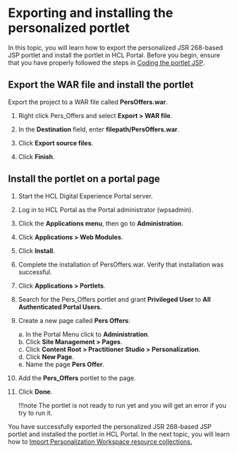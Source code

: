 # Exporting and installing the personalized portlet

In this topic, you will learn how to export the personalized JSR 268-based JSP portlet and install the portlet in HCL Portal. Before you begin, ensure that you have properly followed the steps in [Coding the portlet JSP](pzn_demo_finish_coding_portlet_jsp.md).

## Export the WAR file and install the portlet

Export the project to a WAR file called **PersOffers.war**.  

1. Right click Pers_Offers and select **Export > WAR file**.  

2. In the **Destination** field, enter **filepath/PersOffers.war**.  

3. Click **Export source files**.  

4. Click **Finish**.  

## Install the portlet on a portal page

1. Start the HCL Digital Experience Portal server.  

2. Log in to HCL Portal as the Portal administrator (wpsadmin).  

3. Click the **Applications menu**, then go to **Administration**.

4. Click **Applications > Web Modules**.

5. Click **Install**.  

6. Complete the installation of PersOffers.war. Verify that installation was successful.  

7. Click **Applications > Portlets**.  

8. Search for the Pers_Offers portlet and grant **Privileged User** to **All Authenticated Portal Users**.  

9. Create a new page called **Pers Offers**:  

    a. In the Portal Menu click to **Administration**.  
    b. Click **Site Management > Pages**.  
    c. Click **Content Root > Practitioner Studio > Personalization**.  
    d. Click **New Page**.  
    e. Name the page **Pers Offer**.  

10. Add the **Pers_Offers** portlet to the page.  

11. Click **Done**.  

    !!!note
        The portlet is not ready to run yet and you will get an error if you try to run it.

You have successfully exported the personalized JSR 268-based JSP portlet and installed the portlet in HCL Portal. In the next topic, you will learn how to [Import Personalization Workspace resource collections.](./pzn_demo_import_resource_collections.md)
